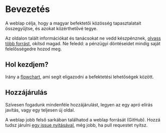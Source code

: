# Bevezetés

A weblap célja, hogy a magyar befektetői közösség tapasztalatait összegyűjtse, és azokat közérthetővé tegye.

Az oldalon talált információkat és tanácsokat ne vedd készpénznek, [olvass több forrást](./irodalom.md), okítsd magad. Ne feledd: a pénzügyi döntéseidet mindig saját felelősségedre hozod meg.

## Hol kezdjem?

Irány a [flowchart](flowchart.md), ami segít eligazodni a befektetési lehetőségek között.

## Hozzájárulás

Szívesen fogadunk mindenféle hozzájárulást, legyen az egy apró elírás javítás, vagy egy teljesen új oldal.

A weblap jobb felső sarkában találhatod a weblap forrását (GitHub). Hozzá tudsz járulni [egy issue nyitásával](https://github.com/hungarypersonalfinance/website/issues), még jobb, ha pull requestet nyitsz.
